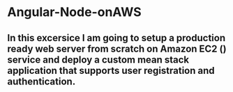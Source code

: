 # Angular-Node-onAWS
## In this excersice I am going to setup a production ready web server from scratch on Amazon EC2 () service and deploy a custom mean stack application that supports user registration and authentication.
